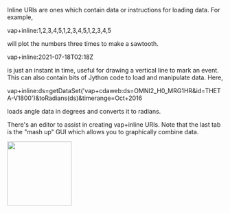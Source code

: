 Inline URIs are ones which contain data or instructions for loading data.  For example,

 vap+inline:1,2,3,4,5,1,2,3,4,5,1,2,3,4,5
 
will plot the numbers three times to make a sawtooth.  
 
 vap+inline:2021-07-18T02:18Z 

is just an instant in time, useful for drawing a vertical line to mark an event.
This can also contain bits of Jython code to load and manipulate data.  Here,

 vap+inline:ds=getDataSet('vap+cdaweb:ds=OMNI2_H0_MRG1HR&id=THETA-V1800')&toRadians(ds)&timerange=Oct+2016
 
loads angle data in degrees and converts it to radians.
 
There's an editor to assist in creating vap+inline URIs.  Note that the last tab is the "mash up" GUI
which allows you to graphically combine data.

<img src='image/mashup.png' width=150>

